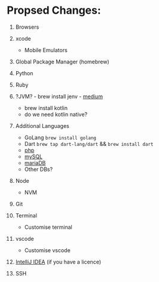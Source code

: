 # Propsed Changes:
  1. Browsers
  2. xcode
      - Mobile Emulators
  4. Global Package Manager (homebrew)
  5. Python
  6. Ruby
  7. ?JVM? - brew install jenv - [medium](https://medium.com/@chamikakasun/how-to-manage-multiple-java-version-in-macos-e5421345f6d0)
      -  brew install kotlin
      - do we need kotlin native?
  9. Additional Languages
      - GoLang ```brew install golang```
      - Dart ```brew tap dart-lang/dart``` && ```brew install dart```
      - [php](https://getgrav.org/blog/macos-catalina-apache-multiple-php-versions)
      - [mySQL]()
      - [mariaDB]()
      - Other DBs?
  8. Node
      - NVM
  9. Git

  8. Terminal
      - Customise terminal
  9. vscode
      - Customise vscode
  10. [IntelliJ IDEA](https://www.jetbrains.com/idea/) (if you have a licence)
  10. SSH
